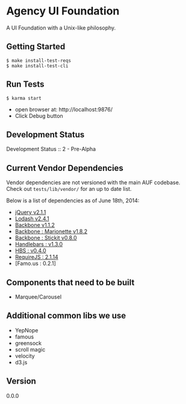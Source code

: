 # Agency UI Foundation

[jQuery v2.1.1]: http://api.jquery.com/
[Modernizr v2.6.2 : Custom Build]: http://modernizr.com/download/#-fontface-backgroundsize-borderimage-borderradius-boxshadow-flexbox-flexboxlegacy-hsla-multiplebgs-opacity-rgba-textshadow-cssanimations-csscolumns-generatedcontent-cssgradients-cssreflections-csstransforms-csstransforms3d-csstransitions-applicationcache-canvas-canvastext-draganddrop-hashchange-history-audio-video-indexeddb-input-inputtypes-localstorage-postmessage-sessionstorage-websockets-websqldatabase-webworkers-geolocation-inlinesvg-smil-svg-svgclippaths-touch-webgl-cssclasses-teststyles-testprop-testallprops-hasevent-prefixes-domprefixes
[Lodash v2.4.1]: http://lodash.com/
[Backbone v1.1.2]: http://backbonejs.org/
[Backbone : Marionette v1.8.2]: http://marionettejs.com/
[Backbone : Stickit v0.8.0]: http://nytimes.github.io/backbone.stickit/
[Handlebars : v1.3.0]: http://handlebarsjs.com/
[HBS : v0.4.0]: https://github.com/SlexAxton/require-handlebars-plugin
[RequireJS : 2.1.14]: http://github.com/jrburke/requirejs


A UI Foundation with a Unix-like philosophy.

## Getting Started
    $ make install-test-reqs
    $ make install-test-cli

## Run Tests
	$ karma start

- open browser at: http://localhost:9876/
- Click Debug button

## Development Status

Development Status :: 2 - Pre-Alpha

## Current Vendor Dependencies

Vendor dependencies are not versioned with the main AUF codebase. Check out `tests/lib/vendor/` for an up to date list.

Below is a list of dependencies as of June 18th, 2014:

- [jQuery v2.1.1]
- [Lodash v2.4.1]
- [Backbone v1.1.2]
- [Backbone : Marionette v1.8.2]
- [Backbone : Stickit v0.8.0]
- [Handlebars : v1.3.0]
- [HBS : v0.4.0]
- [RequireJS : 2.1.14]
- [Famo.us : 0.2.1]

## Components that need to be built
- Marquee/Carousel


## Additional common libs we use
- YepNope
- famous
- greensock
- scroll magic
- velocity
- d3.js


## Version

0.0.0
